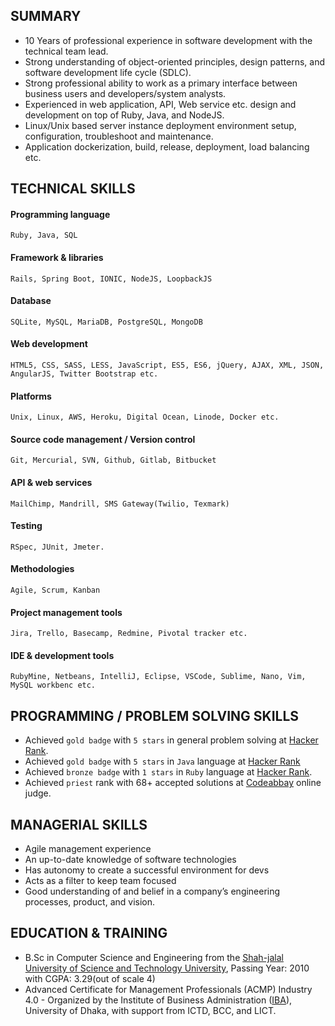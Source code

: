 ## SUMMARY
- 10 Years of professional experience in software development with the technical team lead.
- Strong understanding of object-oriented principles, design patterns, and software development life cycle (SDLC).
- Strong professional ability to work as a primary interface between business users and developers/system analysts.
- Experienced in web application, API, Web service etc. design and development on top of Ruby, Java, and NodeJS.
- Linux/Unix based server instance deployment environment setup, configuration, troubleshoot and maintenance.
- Application dockerization, build, release, deployment, load balancing etc.

## TECHNICAL SKILLS

#### Programming language
```
Ruby, Java, SQL
```

#### Framework & libraries
```
Rails, Spring Boot, IONIC, NodeJS, LoopbackJS
```

#### Database
```
SQLite, MySQL, MariaDB, PostgreSQL, MongoDB
```

#### Web development
```
HTML5, CSS, SASS, LESS, JavaScript, ES5, ES6, jQuery, AJAX, XML, JSON, AngularJS, Twitter Bootstrap etc. 
```

#### Platforms
```
Unix, Linux, AWS, Heroku, Digital Ocean, Linode, Docker etc.
```

#### Source code management / Version control
```
Git, Mercurial, SVN, Github, Gitlab, Bitbucket
```

#### API & web services 
```
MailChimp, Mandrill, SMS Gateway(Twilio, Texmark)
```

#### Testing
```
RSpec, JUnit, Jmeter.
```

#### Methodologies 			
```
Agile, Scrum, Kanban
```

#### Project management tools
```
Jira, Trello, Basecamp, Redmine, Pivotal tracker etc.
```

#### IDE & development tools
```
RubyMine, Netbeans, IntelliJ, Eclipse, VSCode, Sublime, Nano, Vim, MySQL workbenc etc.
```

## PROGRAMMING / PROBLEM SOLVING SKILLS
- Achieved ```gold badge``` with ```5 stars``` in general problem solving at [Hacker Rank](https://www.hackerrank.com/masudcsesust04).
- Achieved ```gold badge``` with ```5 stars``` in ```Java``` language at [Hacker Rank](https://www.hackerrank.com/masudcsesust04)
- Achieved ```bronze badge``` with ```1 stars``` in ```Ruby``` language at [Hacker Rank](https://www.hackerrank.com/masudcsesust04).
- Achieved ```priest``` rank with 68+ accepted solutions at [Codeabbay](https://www.codeabbey.com) online judge.

## MANAGERIAL SKILLS
- Agile management experience
- An up-to-date knowledge of software technologies
- Has autonomy to create a successful environment for devs
- Acts as a filter to keep team focused
- Good understanding of and belief in a company’s engineering processes, product, and vision.

## EDUCATION & TRAINING
- B.Sc in Computer Science and Engineering from the [Shah-jalal University of Science and Technology University](https://www.sust.edu/), Passing Year: 2010 with CGPA: 3.29(out of scale 4)
- Advanced Certificate for Management Professionals (ACMP) Industry 4.0 - Organized by the Institute of Business Administration ([IBA](https://www.iba-du.edu/)), University of Dhaka, with support from ICTD, BCC, and LICT.